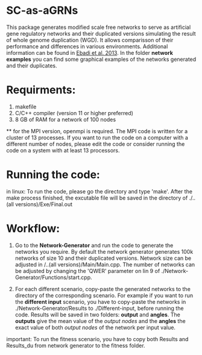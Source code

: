 # SC-as-aGRNs
This package generates modified scale free networks to serve as artificial gene regulatory networks and their duplicated versions simulating the result of whole genome duplication (WGD). It allows comparisson of their performance and differences in various environments. Additional information can be found in [Ebadi et al. 2013](https://www.vandepeerlab.org/people/meeba). In the folder **network examples** you can find some graphical examples of the networks generated and their duplicates. 

# Requirments:
1. makefile
2. C/C++ compiler (version 11 or higher preferred)
3. 8 GB of RAM for a network of 100 nodes

** for the MPI version, openmpi is required. The MPI code is written for a cluster of 13 processes. If you want to run the code on a computer with a different number of nodes, please edit the code or consider running the code on a system with at least 13 processors.


# Running the code:
in linux: To run the code, please go the directory and type 'make'. After the make process finished, the excutable file will be saved in the directory of 
./..(all versions)/Exe/Final.out

# Workflow:
1. Go to the **Network-Generator** and run the code to generate the networks you require. By default the network generator generates 100k networks of  size 10 and their duplicated versions. Network size can be adjusted in /..(all versions)/Main/Main.cpp. The number of networks can be adjusted by changing the 'QWER' parameter on lin 9 of ./Network-Generator/Functions/start.cpp.

2. For each different scenario, copy-paste the generated networks to the directory of the corresponding scenario. For example if you want to run the **different input** scenario, you have to copy-paste the networks in ./Network-Generator/Results to ./Different-input, before running the code. Results will be saved in two folders: **output** and **angles**. The **outputs** give the mean value of the *output nodes* and the **angles** the exact value of both *output nodes* of the network per input value. 
 
important: To run the fitness scenario, you have to copy both Results and Results_du from network generator to the fitness folder.

